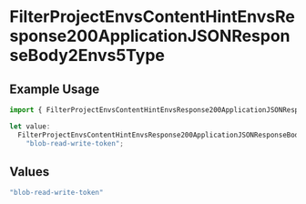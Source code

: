 # FilterProjectEnvsContentHintEnvsResponse200ApplicationJSONResponseBody2Envs5Type

## Example Usage

```typescript
import { FilterProjectEnvsContentHintEnvsResponse200ApplicationJSONResponseBody2Envs5Type } from "@simplesagar/vercel/models/filterprojectenvsop.js";

let value:
  FilterProjectEnvsContentHintEnvsResponse200ApplicationJSONResponseBody2Envs5Type =
    "blob-read-write-token";
```

## Values

```typescript
"blob-read-write-token"
```